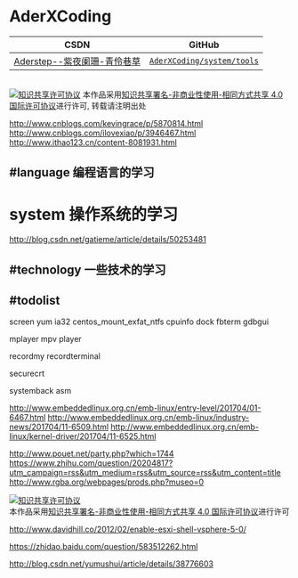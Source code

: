 AderXCoding
=======

| CSDN | GitHub |
|:----:|:------:|
| [Aderstep--紫夜阑珊-青伶巷草](http://blog.csdn.net/gatieme) | [`AderXCoding/system/tools`](https://github.com/gatieme/AderXCoding/tree/master/system/tools) |


<br>
<a rel="license" href="http://creativecommons.org/licenses/by-nc-sa/4.0/"><img alt="知识共享许可协议" style="border-width:0" src="https://i.creativecommons.org/l/by-nc-sa/4.0/88x31.png" /></a>
本作品采用<a rel="license" href="http://creativecommons.org/licenses/by-nc-sa/4.0/">知识共享署名-非商业性使用-相同方式共享 4.0 国际许可协议</a>进行许可, 转载请注明出处
<br>

http://www.cnblogs.com/kevingrace/p/5870814.html
http://www.cnblogs.com/ilovexiao/p/3946467.html
http://www.ithao123.cn/content-8081931.html


#language 编程语言的学习
-------


# system  操作系统的学习



http://blog.csdn.net/gatieme/article/details/50253481



#technology  一些技术的学习
-------

#todolist
-------

screen
yum
ia32
centos_mount_exfat_ntfs
cpuinfo
dock
fbterm
gdbgui

mplayer
mpv
player

recordmy
recordterminal

securecrt

systemback
asm

http://www.embeddedlinux.org.cn/emb-linux/entry-level/201704/01-6467.html
http://www.embeddedlinux.org.cn/emb-linux/industry-news/201704/11-6509.html
http://www.embeddedlinux.org.cn/emb-linux/kernel-driver/201704/11-6525.html

http://www.pouet.net/party.php?which=1744
https://www.zhihu.com/question/20204817?utm_campaign=rss&utm_medium=rss&utm_source=rss&utm_content=title
http://www.rgba.org/webpages/prods.php?museo=0




<a rel="license" href="http://creativecommons.org/licenses/by-nc-sa/4.0/"><img alt="知识共享许可协议" style="border-width:0" src="https://i.creativecommons.org/l/by-nc-sa/4.0/88x31.png" /></a>
<br>
本作品采用<a rel="license" href="http://creativecommons.org/licenses/by-nc-sa/4.0/">知识共享署名-非商业性使用-相同方式共享 4.0 国际许可协议</a>进行许可


http://www.davidhill.co/2012/02/enable-esxi-shell-vsphere-5-0/


https://zhidao.baidu.com/question/583512262.html

http://blog.csdn.net/yumushui/article/details/38776603